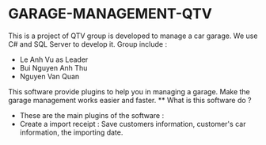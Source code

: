 # GARAGE-MANAGEMENT-QTV
This is a project of QTV group is developed to manage a car garage. We use C# and SQL Server to develop it.
Group include : 
- Le Anh Vu as Leader
- Bui Nguyen Anh Thu
- Nguyen Van Quan

This software provide plugins to help you in managing a garage. Make the garage management works easier and faster.
** What is this software do ? 
- These are the main plugins of the software : 
- Create a import receipt : Save customers information, customer's car information, the importing date.
